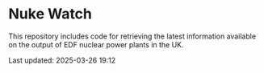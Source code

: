 # Nuke Watch

This repository includes code for retrieving the latest information available on the output of EDF nuclear power plants in the UK.

Last updated: 2025-03-26 19:12